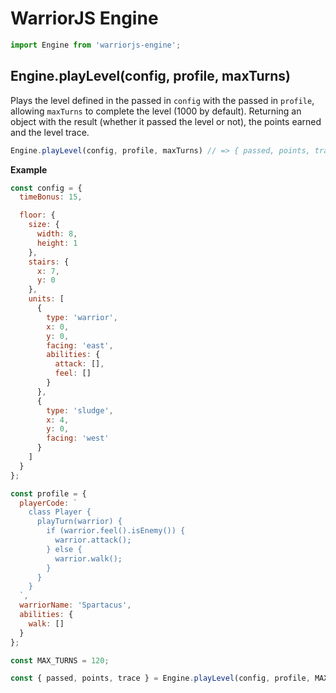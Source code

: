 # WarriorJS Engine

```javascript
import Engine from 'warriorjs-engine';
```

## Engine.playLevel(config, profile, maxTurns)

Plays the level defined in the passed in `config` with the passed in `profile`, allowing `maxTurns` to complete the level (1000 by default). Returning an object with the result (whether it passed the level or not), the points earned and the level trace.

```javascript
Engine.playLevel(config, profile, maxTurns) // => { passed, points, trace }
```

**Example**

```javascript
const config = {
  timeBonus: 15,

  floor: {
    size: {
      width: 8,
      height: 1
    },
    stairs: {
      x: 7,
      y: 0
    },
    units: [
      {
        type: 'warrior',
        x: 0,
        y: 0,
        facing: 'east',
        abilities: {
          attack: [],
          feel: []
        }
      },
      {
        type: 'sludge',
        x: 4,
        y: 0,
        facing: 'west'
      }
    ]
  }
};

const profile = {
  playerCode: `
    class Player {
      playTurn(warrior) {
        if (warrior.feel().isEnemy()) {
          warrior.attack();
        } else {
          warrior.walk();
        }
      }
    }
  `,
  warriorName: 'Spartacus',
  abilities: {
    walk: []
  }
};

const MAX_TURNS = 120;

const { passed, points, trace } = Engine.playLevel(config, profile, MAX_TURNS);
```
